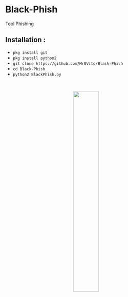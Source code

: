 # Black-Phish
Tool Phishing
## Installation :
* `pkg install git` 
* `pkg install python2`
* `git clone https://github.com/Mr0Vito/Black-Phish`
* `cd Black-Phish`
* `python2 BlackPhish.py`

<br>
<p align="center">
<img width="40%" src="http://s10.picofile.com/file/8406630442/IMG_%DB%B2%DB%B0%DB%B2%DB%B0%DB%B0%DB%B8%DB%B2%DB%B4_%DB%B1%DB%B6%DB%B3%DB%B8%DB%B4%DB%B8.JPG"/>
 </p>
